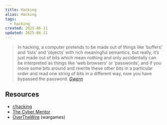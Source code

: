```yaml
---
title: Hacking
alias: Hacking
tags:
  - hacking
created: 2025-06-11
updated: 2025-06-11
---
```


> In hacking, a computer pretends to be made out of things like ‘buffers’ and ‘lists’ and ‘objects’ with rich meaningful semantics, but really, it’s just made out of bits which mean nothing and only accidentally can be interpreted as things like ‘web browsers’ or ‘passwords’, and if you move some bits around and rewrite these other bits in a particular order and read one string of bits in a different way, now you have bypassed the password.
> <cite><a href="https://gwern.net/unseeing">Gwern</a></cite>

## Resources

- [r/hacking](https://www.reddit.com/r/hacking/comments/a3oicn/how_to_start_hacking_the_ultimate_two_path_guide/)
- [The Cyber Mentor](https://www.youtube.com/@TCMSecurityAcademy/)
- [OverTheWire](https://overthewire.org/wargames/bandit/) (wargames)